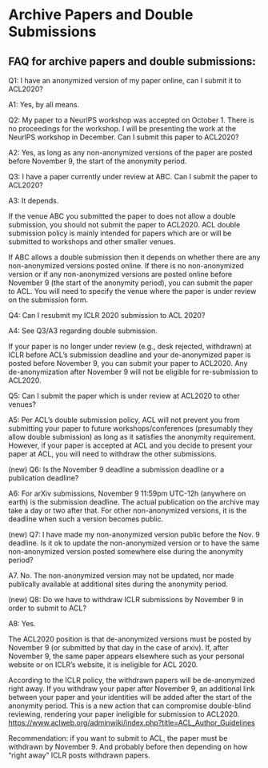 # Archive Papers and Double Submissions

## FAQ for archive papers and double submissions:
Q1: I have an anonymized version of my paper online, can I submit it to ACL2020?

A1: Yes, by all means.

Q2: My paper to a NeurlPS workshop was accepted on October 1. There is no proceedings for the workshop. I will be presenting the work at the NeurlPS workshop in December. Can I submit this paper to ACL2020?

A2: Yes, as long as any non-anonymized versions of the paper are posted before November 9, the start of the anonymity period.

Q3: I have a paper currently under review at ABC. Can I submit the paper to ACL2020?

A3: It depends.

If the venue ABC you submitted the paper to does not allow a double submission, you should not submit the paper to ACL2020. ACL double submission policy is mainly intended for papers which are or will be submitted to workshops and other smaller venues.

If ABC allows a double submission then it depends on whether there are any non-anonymized versions posted online. If there is no non-anonymized version or if any non-anonymized versions are posted online before November 9 (the start of the anonymity period), you can submit the paper to ACL. You will need to specify the venue where the paper is under review on the submission form.

Q4: Can I resubmit my ICLR 2020 submission to ACL 2020?

A4: See Q3/A3 regarding double submission.

If your paper is no longer under review (e.g., desk rejected, withdrawn) at ICLR before ACL’s submission deadline and your de-anonymized paper is posted before November 9, you can submit your paper to ACL2020. Any de-anonymization after November 9 will not be eligible for re-submission to ACL2020.

Q5: Can I submit the paper which is under review at ACL2020 to other venues?

A5: Per ACL’s double submission policy, ACL will not prevent you from submitting your paper to future workshops/conferences (presumably they allow double submission) as long as it satisfies the anonymity requirement. However, if your paper is accepted at ACL and you decide to present your paper at ACL, you will need to withdraw the other submissions.

(new) Q6: Is the November 9 deadline a submission deadline or a publication deadline?

A6: For arXiv submissions, November 9 11:59pm UTC-12h (anywhere on earth) is the submission deadline. The actual publication on the archive may take a day or two after that. For other non-anonymized versions, it is the deadline when such a version becomes public.

(new) Q7: I have made my non-anonymized version public before the Nov. 9 deadline. Is it ok to update the non-anonymized version or to have the same non-anonymized version posted somewhere else during the anonymity period?

A7. No. The non-anonymized version may not be updated, nor made publically available at additional sites during the anonymity period.

(new) Q8: Do we have to withdraw ICLR submissions by November 9 in order to submit to ACL?

A8: Yes.

The ACL2020 position is that de-anonymized versions must be posted by November 9 (or submitted by that day in the case of arxiv). If, after November 9, the same paper appears elsewhere such as your personal website or on ICLR’s website, it is ineligible for ACL 2020.

According to the ICLR policy, the withdrawn papers will be de-anonymized right away. If you withdraw your paper after November 9, an additional link between your paper and your identities will be added after the start of the anonymity period. This is a new action that can compromise double-blind reviewing, rendering your paper ineligible for submission to ACL2020. https://www.aclweb.org/adminwiki/index.php?title=ACL_Author_Guidelines

Recommendation: if you want to submit to ACL, the paper must be withdrawn by November 9. And probably before then depending on how “right away” ICLR posts withdrawn papers.
